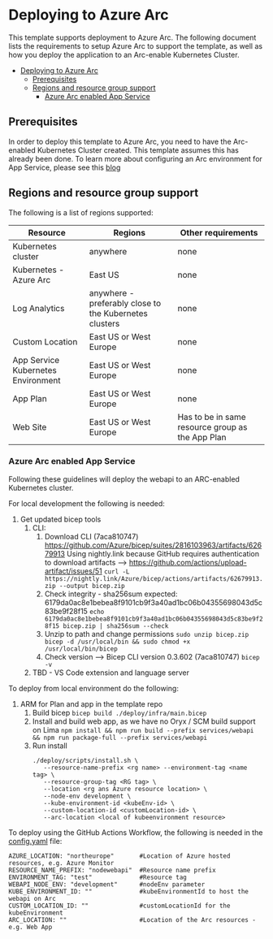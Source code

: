 # Deploying to Azure Arc

This template supports deployment to Azure Arc. The following document lists the requirements to setup Azure Arc to support the template, as well as how you deploy the application to an Arc-enable Kubernetes Cluster.

- [Deploying to Azure Arc](#deploying-to-azure-arc)
  - [Prerequisites](#prerequisites)
  - [Regions and resource group support](#regions-and-resource-group-support)
    - [Azure Arc enabled App Service](#azure-arc-enabled-app-service)

## Prerequisites

In order to deploy this template to Azure Arc, you need to have the Arc-enabled Kubernetes Cluster created. This template assumes this has already been done. To learn more about configuring an Arc environment for App Service, please see this [blog](https://aka.ms/ArcEnabledAppServices-Build2021-Blog)

## Regions and resource group support

The following is a list of regions supported:

| Resource | Regions | Other requirements |
| --- | --- | ---- |
| Kubernetes cluster | anywhere | none |
| Kubernetes - Azure Arc | East US | none |
| Log Analytics | anywhere - preferably close to the Kubernetes clusters | none |
| Custom Location | East US or West Europe | none |
| App Service Kubernetes Environment | East US or West Europe | none |
| App Plan | East US or West Europe | none |
| Web Site | East US or West Europe | Has to be in same resource group as the App Plan |


### Azure Arc enabled App Service

Following these guidelines will deploy the webapi to an ARC-enabled Kubernetes cluster.

For local development the following is needed:

1. Get updated bicep tools
   1. CLI:
      1. Download CLI (7aca810747) https://github.com/Azure/bicep/suites/2816103963/artifacts/62679913
         Using nightly.link because GitHub requires authentication to download artifacts --> https://github.com/actions/upload-artifact/issues/51
         `curl -L https://nightly.link/Azure/bicep/actions/artifacts/62679913.zip --output bicep.zip`
      1. Check integrity - sha256sum expected: 6179da0ac8e1bebea8f9101cb9f3a40ad1bc06b04355698043d5c83be9f28f15
         `echo 6179da0ac8e1bebea8f9101cb9f3a40ad1bc06b04355698043d5c83be9f28f15 bicep.zip | sha256sum --check`
      1. Unzip to path and change permissions
         `sudo unzip bicep.zip bicep -d /usr/local/bin && sudo chmod +x /usr/local/bin/bicep`
      1. Check version --> Bicep CLI version 0.3.602 (7aca810747)
         `bicep -v`
   1. TBD - VS Code extension and language server

To deploy from local environment do the following:

1. ARM for Plan and app in the template repo
   1. Build bicep
      `bicep build ./deploy/infra/main.bicep`
   1. Install and build web app, as we have no Oryx / SCM build support on Lima
      `npm install && npm run build --prefix services/webapi && npm run package-full --prefix services/webapi`
   1. Run install
      ```
      ./deploy/scripts/install.sh \
         --resource-name-prefix <rg name> --environment-tag <name tag> \
         --resource-group-tag <RG tag> \
         --location <rg ans Azure resource location> \
         --node-env development \
         --kube-environment-id <kubeEnv-id> \
         --custom-location-id <customLocation-id> \
         --arc-location <local of kubeenvironment resource>
      ```

To deploy using the GitHub Actions Workflow, the following is needed in the [config.yaml](../deploy/config.yaml) file:

```
AZURE_LOCATION: "northeurope"       #Location of Azure hosted resources, e.g. Azure Monitor
RESOURCE_NAME_PREFIX: "nodewebapi"  #Resource name prefix
ENVIRONMENT_TAG: "test"             #Resource tag
WEBAPI_NODE_ENV: "development"      #nodeEnv parameter
KUBE_ENVIRONMENT_ID: ""             #kubeEnvironmentId to host the webapi on Arc
CUSTOM_LOCATION_ID: ""              #customLocationId for the kubeEnvironment
ARC_LOCATION: ""                    #Location of the Arc resources - e.g. Web App
```
